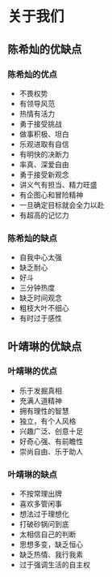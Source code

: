 # 关于我们
## 陈希灿的优缺点

### 陈希灿的优点
- 不畏权势
- 有领导风范
- 热情有活力
- 勇于接受挑战
- 做事积极、坦白
- 乐观进取有自信
- 有明快的决断力
- 率真、深爱自由
- 勇于接受新观念
- 讲义气有担当、精力旺盛
- 有企图心和冒险精神
- 一旦确定目标就会全力以赴 
- 有超高的记忆力
### 陈希灿的缺点
- 自我中心太强
- 缺乏耐心
- 好斗
- 三分钟热度
- 缺乏时间观念
- 粗枝大叶不细心 
- 有时过于感性

## 叶靖琳的优缺点

### 叶靖琳的优点
- 乐于发掘真相
- 充满人道精神
- 拥有理性的智慧
- 独立，有个人风格
- 兴趣广泛、创意十足
- 好奇心强、有前瞻性
- 崇尚自由、乐于助人
### 叶靖琳的缺点
- 不按常理出牌
- 喜欢多管闲事
- 想法过于理想化
- 打破砂锅问到底
- 太相信自己的判断
- 思想多变，缺乏恒心
- 缺乏热情、我行我素
- 过于强调生活的自主权


